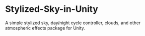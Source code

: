 # Stylized-Sky-in-Unity
A simple stylized sky, day/night cycle controller, clouds, and other atmospheric effects package for Unity.
